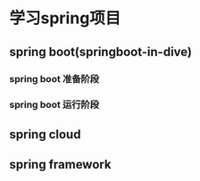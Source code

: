 # 学习spring项目

## spring boot(springboot-in-dive)

### spring boot 准备阶段

### spring boot 运行阶段



## spring cloud

## spring framework
